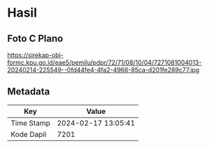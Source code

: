 # Hasil

## Foto C Plano

https://sirekap-obj-formc.kpu.go.id/eae5/pemilu/pdpr/72/71/08/10/04/7271081004013-20240214-225549--0fd44fe4-4fa2-4966-85ca-d201fe289c77.jpg


## Metadata

| Key        | Value               |
| ---------- | ------------------- |
| Time Stamp | 2024-02-17 13:05:41 |
| Kode Dapil | 7201                |




